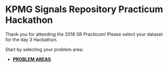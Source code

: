 # KPMG Signals Repository Practicum Hackathon

Thank you for attending the 2018 SR Practicum! Please select your dataset for the day 3 Hackathon.

Start by selecting your problem area:

* [**PROBLEM AREAS**](https://github.com/SRpracticum/SR-Practicum-2018/tree/master/PROBLEM-AREAS)



